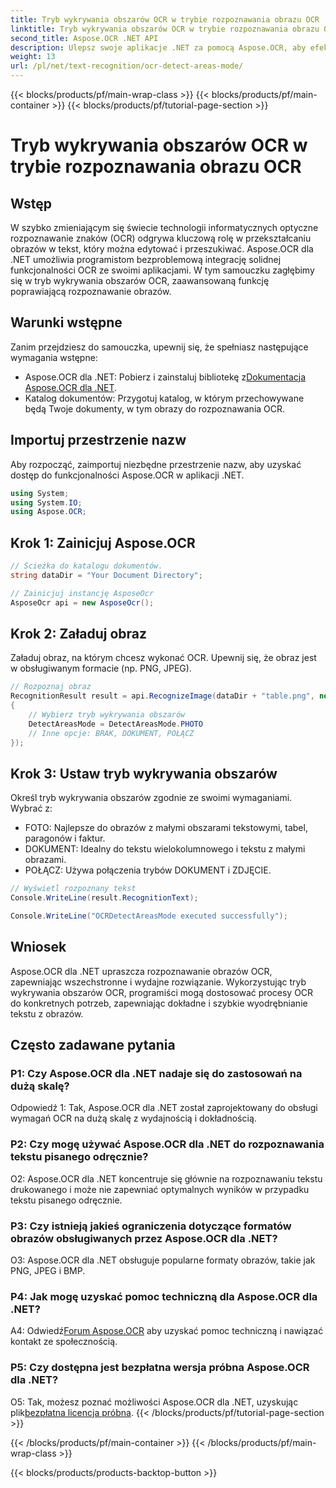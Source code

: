 ```yaml
---
title: Tryb wykrywania obszarów OCR w trybie rozpoznawania obrazu OCR
linktitle: Tryb wykrywania obszarów OCR w trybie rozpoznawania obrazu OCR
second_title: Aspose.OCR .NET API
description: Ulepsz swoje aplikacje .NET za pomocą Aspose.OCR, aby efektywnie rozpoznawać tekst obrazu. Poznaj tryb wykrywania obszarów OCR, aby uzyskać dokładne wyniki.
weight: 13
url: /pl/net/text-recognition/ocr-detect-areas-mode/
---
```


{{< blocks/products/pf/main-wrap-class >}}
{{< blocks/products/pf/main-container >}}
{{< blocks/products/pf/tutorial-page-section >}}

# Tryb wykrywania obszarów OCR w trybie rozpoznawania obrazu OCR

## Wstęp

W szybko zmieniającym się świecie technologii informatycznych optyczne rozpoznawanie znaków (OCR) odgrywa kluczową rolę w przekształcaniu obrazów w tekst, który można edytować i przeszukiwać. Aspose.OCR dla .NET umożliwia programistom bezproblemową integrację solidnej funkcjonalności OCR ze swoimi aplikacjami. W tym samouczku zagłębimy się w tryb wykrywania obszarów OCR, zaawansowaną funkcję poprawiającą rozpoznawanie obrazów.

## Warunki wstępne

Zanim przejdziesz do samouczka, upewnij się, że spełniasz następujące wymagania wstępne:

-  Aspose.OCR dla .NET: Pobierz i zainstaluj bibliotekę z[Dokumentacja Aspose.OCR dla .NET](https://reference.aspose.com/ocr/net/).
- Katalog dokumentów: Przygotuj katalog, w którym przechowywane będą Twoje dokumenty, w tym obrazy do rozpoznawania OCR.

## Importuj przestrzenie nazw

Aby rozpocząć, zaimportuj niezbędne przestrzenie nazw, aby uzyskać dostęp do funkcjonalności Aspose.OCR w aplikacji .NET.

```csharp
using System;
using System.IO;
using Aspose.OCR;
```

## Krok 1: Zainicjuj Aspose.OCR

```csharp
// Ścieżka do katalogu dokumentów.
string dataDir = "Your Document Directory";

// Zainicjuj instancję AsposeOcr
AsposeOcr api = new AsposeOcr();
```

## Krok 2: Załaduj obraz

Załaduj obraz, na którym chcesz wykonać OCR. Upewnij się, że obraz jest w obsługiwanym formacie (np. PNG, JPEG).

```csharp
// Rozpoznaj obraz
RecognitionResult result = api.RecognizeImage(dataDir + "table.png", new RecognitionSettings
{
    // Wybierz tryb wykrywania obszarów
    DetectAreasMode = DetectAreasMode.PHOTO
    // Inne opcje: BRAK, DOKUMENT, POŁĄCZ
});
```

## Krok 3: Ustaw tryb wykrywania obszarów

Określ tryb wykrywania obszarów zgodnie ze swoimi wymaganiami. Wybrać z:
- FOTO: Najlepsze do obrazów z małymi obszarami tekstowymi, tabel, paragonów i faktur.
- DOKUMENT: Idealny do tekstu wielokolumnowego i tekstu z małymi obrazami.
- POŁĄCZ: Używa połączenia trybów DOKUMENT i ZDJĘCIE.

```csharp
// Wyświetl rozpoznany tekst
Console.WriteLine(result.RecognitionText);

Console.WriteLine("OCRDetectAreasMode executed successfully");
```

## Wniosek

Aspose.OCR dla .NET upraszcza rozpoznawanie obrazów OCR, zapewniając wszechstronne i wydajne rozwiązanie. Wykorzystując tryb wykrywania obszarów OCR, programiści mogą dostosować procesy OCR do konkretnych potrzeb, zapewniając dokładne i szybkie wyodrębnianie tekstu z obrazów.

## Często zadawane pytania

### P1: Czy Aspose.OCR dla .NET nadaje się do zastosowań na dużą skalę?

Odpowiedź 1: Tak, Aspose.OCR dla .NET został zaprojektowany do obsługi wymagań OCR na dużą skalę z wydajnością i dokładnością.

### P2: Czy mogę używać Aspose.OCR dla .NET do rozpoznawania tekstu pisanego odręcznie?

O2: Aspose.OCR dla .NET koncentruje się głównie na rozpoznawaniu tekstu drukowanego i może nie zapewniać optymalnych wyników w przypadku tekstu pisanego odręcznie.

### P3: Czy istnieją jakieś ograniczenia dotyczące formatów obrazów obsługiwanych przez Aspose.OCR dla .NET?

O3: Aspose.OCR dla .NET obsługuje popularne formaty obrazów, takie jak PNG, JPEG i BMP.

### P4: Jak mogę uzyskać pomoc techniczną dla Aspose.OCR dla .NET?

 A4: Odwiedź[Forum Aspose.OCR](https://forum.aspose.com/c/ocr/16) aby uzyskać pomoc techniczną i nawiązać kontakt ze społecznością.

### P5: Czy dostępna jest bezpłatna wersja próbna Aspose.OCR dla .NET?

 O5: Tak, możesz poznać możliwości Aspose.OCR dla .NET, uzyskując plik[bezpłatna licencja próbna](https://releases.aspose.com/).
{{< /blocks/products/pf/tutorial-page-section >}}

{{< /blocks/products/pf/main-container >}}
{{< /blocks/products/pf/main-wrap-class >}}

{{< blocks/products/products-backtop-button >}}
